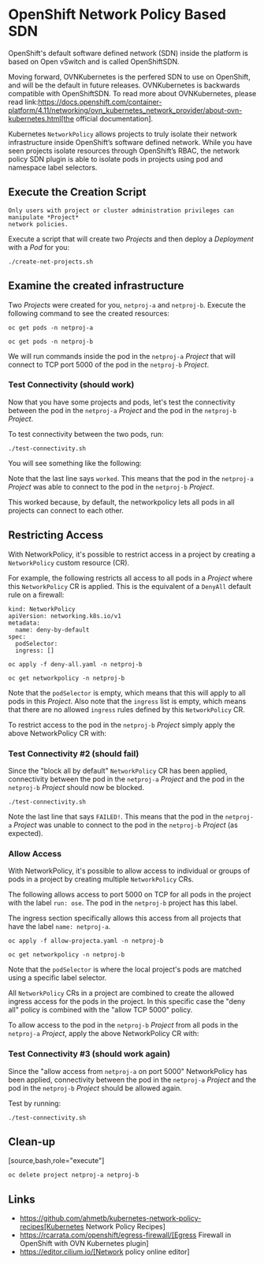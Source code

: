 # OpenShift Network Policy Based SDN
OpenShift's default software defined network (SDN) inside the platform is based
on Open vSwitch and is called OpenShiftSDN.

Moving forward, OVNKubernetes is the perfered SDN to use on OpenShift, and will be the
default in future releases. OVNKubernetes is backwards compatible
with OpenShiftSDN. To read more about OVNKubernetes, please read
link:https://docs.openshift.com/container-platform/4.11/networking/ovn_kubernetes_network_provider/about-ovn-kubernetes.html[the official documentation].

Kubernetes `NetworkPolicy` allows projects to truly isolate their
network infrastructure inside OpenShift’s software defined network. While you
have seen projects isolate resources through OpenShift’s RBAC, the network policy
SDN plugin is able to isolate pods in projects using pod and namespace label selectors.

## Execute the Creation Script
````
Only users with project or cluster administration privileges can manipulate *Project*
network policies.
````

Execute a script that will create two
*Projects* and then deploy a *Deployment* with a *Pod* for you:

````
./create-net-projects.sh
````

## Examine the created infrastructure
Two *Projects* were created for you, `netproj-a` and `netproj-b`. Execute the
following command to see the created resources:

````
oc get pods -n netproj-a
````

````
oc get pods -n netproj-b
````

We will run commands inside the pod in the `netproj-a` *Project* that will
connect to TCP port 5000 of the pod in the `netproj-b` *Project*.

### Test Connectivity (should work)
Now that you have some projects and pods, let's test the connectivity between
the pod in the `netproj-a` *Project* and the pod in the `netproj-b` *Project*.

To test connectivity between the two pods, run:

````
./test-connectivity.sh
````

You will see something like the following:


Note that the last line says `worked`. This means that the pod in the `netproj-a` *Project* was able to connect to the pod in the `netproj-b` *Project*.

This worked because, by default, the networkpolicy lets all pods in all projects can connect to each other.

## Restricting Access
With NetworkPolicy, it's possible to restrict access in a project by creating a `NetworkPolicy` custom resource (CR).

For example, the following restricts all access to all pods in a *Project* where this `NetworkPolicy` CR is applied. This is the equivalent of a `DenyAll` default rule on a firewall:

````
kind: NetworkPolicy
apiVersion: networking.k8s.io/v1
metadata:
  name: deny-by-default
spec:
  podSelector:
  ingress: []
````

````
oc apply -f deny-all.yaml -n netproj-b
````

````
oc get networkpolicy -n netproj-b
````

Note that the `podSelector` is empty, which means that this will apply to all pods in this *Project*. Also note that the `ingress` list is empty, which means that there are no allowed `ingress` rules defined by this `NetworkPolicy` CR.

To restrict access to the pod in the `netproj-b` *Project* simply apply the
above NetworkPolicy CR with:

### Test Connectivity #2 (should fail)
Since the "block all by default" `NetworkPolicy` CR has been applied, connectivity between the pod in the `netproj-a` *Project* and the pod in the `netproj-b` *Project* should now be blocked.

````
./test-connectivity.sh
````

Note the last line that says `FAILED!`. This means that the pod in the `netproj-a` *Project* was unable to connect to the pod in the `netproj-b` *Project* (as expected).

### Allow Access
With NetworkPolicy, it's possible to allow access to individual or groups of pods in a project by creating multiple
`NetworkPolicy` CRs.

The following allows access to port 5000 on TCP for all pods in the project
with the label `run: ose`. The pod in the `netproj-b` project has this label.

The ingress section specifically allows this access from all projects that
have the label `name: netproj-a`.

````
oc apply -f allow-projecta.yaml -n netproj-b
````

````
oc get networkpolicy -n netproj-b
````

Note that the `podSelector` is where the local project's pods are matched
using a specific label selector.

All `NetworkPolicy` CRs in a project are combined to create the allowed
ingress access for the pods in the project. In this specific case the "deny
all" policy is combined with the "allow TCP 5000" policy.

To allow access to the pod in the `netproj-b` *Project* from all pods in the
`netproj-a` *Project*, apply the above NetworkPolicy CR with:

### Test Connectivity #3 (should work again)
Since the "allow access from `netproj-a` on port 5000" NetworkPolicy has been applied,
connectivity between the pod in the `netproj-a` *Project* and the pod in the
`netproj-b` *Project* should be allowed again.

Test by running:

````
./test-connectivity.sh
````

## Clean-up
[source,bash,role="execute"]
````
oc delete project netproj-a netproj-b
````

## Links
* https://github.com/ahmetb/kubernetes-network-policy-recipes[Kubernetes Network Policy Recipes]
* https://rcarrata.com/openshift/egress-firewall/[Egress Firewall in OpenShift with OVN Kubernetes plugin]
* https://editor.cilium.io/[Network policy online editor]
